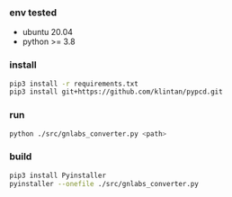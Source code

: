 ### env tested

-   ubuntu 20.04
-   python >= 3.8

### install

```bash
pip3 install -r requirements.txt
pip3 install git+https://github.com/klintan/pypcd.git
```

### run

```bash
python ./src/gnlabs_converter.py <path>
```

### build

```bash
pip3 install Pyinstaller
pyinstaller --onefile ./src/gnlabs_converter.py
```
